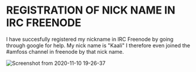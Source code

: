 # REGISTRATION OF NICK NAME IN IRC FREENODE
  I have succesfully registered my nickname in IRC Freenode by going through google for help.
  My nick name is "Kaali" 
  I therefore even joined the #amfoss channel in freenode by that nick name.
  
  
![Screenshot from 2020-11-10 19-26-37](https://user-images.githubusercontent.com/73769285/98683199-c4413980-238a-11eb-856b-948d296ee95e.png)
